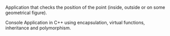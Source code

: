 Application that checks the position of the point (inside, outside or on some geometrical figure).

Console Application in C++ using encapsulation, virtual functions, inheritance and polymorphism.

